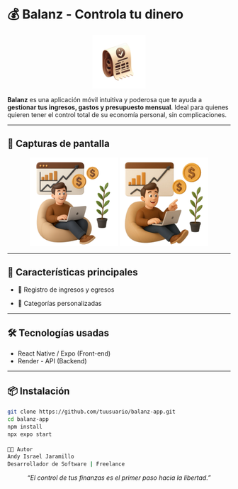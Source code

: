 # 💰 Balanz - Controla tu dinero

<p align="center">
  <img src="assets/images/logo.png" alt="Balanz Logo" width="120"/>
</p>

**Balanz** es una aplicación móvil intuitiva y poderosa que te ayuda a **gestionar tus ingresos, gastos y presupuesto mensual**. Ideal para quienes quieren tener el control total de su economía personal, sin complicaciones.

---

## 📲 Capturas de pantalla

<p align="center">
  <img src="assets/images/revenue-i1.png" alt="Inicio" width="200"/>
  <img src="assets/images/revenue-i2.png" alt="Transacciones" width="200"/>
  
</p>

---

## 🚀 Características principales

- 🧾 Registro de ingresos y egresos

- 📁 Categorías personalizadas


---

## 🛠️ Tecnologías usadas

- React Native / Expo (Front-end)
- Render - API (Backend)

---

## 📦 Instalación

```bash
git clone https://github.com/tuusuario/balanz-app.git
cd balanz-app
npm install
npx expo start

🧑‍💻 Autor
Andy Israel Jaramillo
Desarrollador de Software | Freelance
```

<p align="center"><i>“El control de tus finanzas es el primer paso hacia la libertad.”</i></p> 